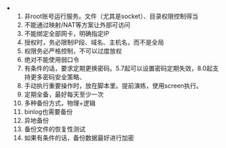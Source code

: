 - 1. 非root账号运行服务。文件（尤其是socket）、目录权限控制得当
  2. 不能通过映射/NAT等方案让外部可访问
  3. 不能绑定全部网卡，明确指定IP
  4. 授权时，务必限制IP段、域名、主机名，而不是全局
  5. 权限务必严格控制，不可以过度放权
  6. 绝对不能使用弱口令
  7. 有条件的话，要求定期更换密码。5.7起可以设置密码定期失效，8.0起支持更多密码安全策略、
  8. 手动执行重要操作时，放在脚本里。提前演练，使用screen执行。
  9. 定期全备，最好每天至少一次
  10. 多种备份方式，物理+逻辑
  11. binlog也需要备份
  12. 异地备份
  13. 备份文件的恢复性测试
  14. 如果有条件的话，备份数据最好进行加密
